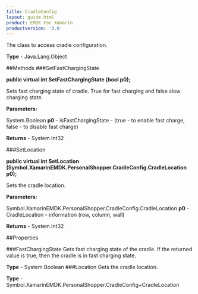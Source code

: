 ```yaml
---
title: CradleConfig
layout: guide.html
product: EMDK For Xamarin 
productversion: '3.0' 
---
```

The class to access cradle configuration.

**Type** - Java.Lang.Object

##Methods
###SetFastChargingState

**public virtual int SetFastChargingState (bool p0);**

Sets fast charging state of cradle. True for fast charging and false slow charging state.

**Parameters:**

System.Boolean **p0**  - isFastChargingState - (true - to enable fast charge, false - to disable fast charge)

**Returns** - System.Int32

###SetLocation

**public virtual int SetLocation (Symbol.XamarinEMDK.PersonalShopper.CradleConfig.CradleLocation p0);**

Sets the cradle location.

**Parameters:**

Symbol.XamarinEMDK.PersonalShopper.CradleConfig.CradleLocation **p0**  - CradleLocation - information (row, column, wall)

**Returns** - System.Int32

##Properties

###FastChargingState
Gets fast charging state of the cradle. If the returned value is true, then the cradle is in fast charging state.

**Type** - System.Boolean
###Location
Gets the cradle location.

**Type** - Symbol.XamarinEMDK.PersonalShopper.CradleConfig+CradleLocation
